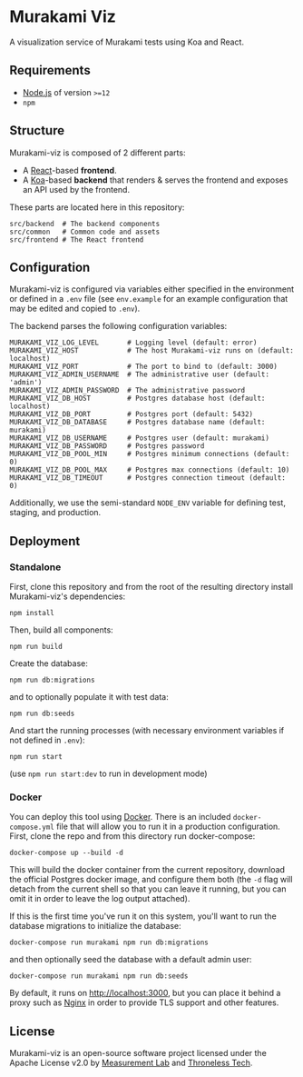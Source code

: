 # Murakami Viz

A visualization service of Murakami tests using Koa and React.

## Requirements

- [Node.js](https://nodejs.org) of version `>=12`
- `npm`

## Structure

Murakami-viz is composed of 2 different parts:

- A [React](https://reactjs.org/)-based **frontend**.
- A [Koa](https://koajs.com)-based **backend** that renders & serves the
  frontend and exposes an API used by the frontend.

These parts are located here in this repository:

```
src/backend  # The backend components
src/common   # Common code and assets
src/frontend # The React frontend
```

## Configuration

Murakami-viz is configured via variables either specified in the environment or
defined in a `.env` file (see `env.example` for an example configuration that
may be edited and copied to `.env`).

The backend parses the following configuration variables:

```
MURAKAMI_VIZ_LOG_LEVEL       # Logging level (default: error)
MURAKAMI_VIZ_HOST            # The host Murakami-viz runs on (default: localhost)
MURAKAMI_VIZ_PORT            # The port to bind to (default: 3000)
MURAKAMI_VIZ_ADMIN_USERNAME  # The administrative user (default: 'admin')
MURAKAMI_VIZ_ADMIN_PASSWORD  # The administrative password
MURAKAMI_VIZ_DB_HOST         # Postgres database host (default: localhost)
MURAKAMI_VIZ_DB_PORT         # Postgres port (default: 5432)
MURAKAMI_VIZ_DB_DATABASE     # Postgres database name (default: murakami)
MURAKAMI_VIZ_DB_USERNAME     # Postgres user (default: murakami)
MURAKAMI_VIZ_DB_PASSWORD     # Postgres password
MURAKAMI_VIZ_DB_POOL_MIN     # Postgres minimum connections (default: 0)
MURAKAMI_VIZ_DB_POOL_MAX     # Postgres max connections (default: 10)
MURAKAMI_VIZ_DB_TIMEOUT      # Postgres connection timeout (default: 0)
```

Additionally, we use the semi-standard `NODE_ENV` variable for defining test,
staging, and production.

## Deployment

### Standalone

First, clone this repository and from the root of the resulting directory
install Murakami-viz's dependencies:

```
npm install
```

Then, build all components:

```
npm run build
```

Create the database:

```
npm run db:migrations
```

and to optionally populate it with test data:

```
npm run db:seeds
```

And start the running processes (with necessary environment variables if not
defined in `.env`):

```
npm run start
```

(use `npm run start:dev` to run in development mode)

### Docker

You can deploy this tool using [Docker](https://docker.io). There is an included `docker-compose.yml` file that will allow you to run it in a production configuration. First, clone the repo and from this directory run docker-compose:

```
docker-compose up --build -d
```

This will build the docker container from the current repository, download the official Postgres docker image, and configure them both (the `-d` flag will detach from the current shell so that you can leave it running, but you can omit it in order to leave the log output attached).

If this is the first time you've run it on this system, you'll want to run the database migrations to initialize the database:

```
docker-compose run murakami npm run db:migrations
```

and then optionally seed the database with a default admin user:

```
docker-compose run murakami npm run db:seeds
```

By default, it runs on [http://localhost:3000](http://localhost:3000), but you can place it behind a proxy such as [Nginx](https://nginx.com) in order to provide TLS support and other features.

## License

Murakami-viz is an open-source software project licensed under the Apache License v2.0 by [Measurement Lab](https://measurementlab.net) and [Throneless Tech](https://throneless.tech).

